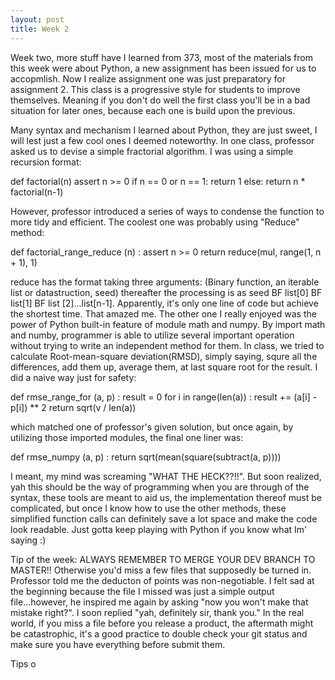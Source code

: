 ```yaml
---
layout: post
title: Week 2 
---
```

Week two, more stuff have I learned from 373, most of the materials from this week were about Python, a new assignment has been issued for us to accopmlish. Now I realize assignment one was just preparatory for assignment 2. This class is a progressive style for students to improve themselves. Meaning if you don't do well the first class you'll be in a bad situation for later ones, because each one is build upon the previous. 

Many syntax and mechanism I learned about Python, they are just sweet, I will lest just a few cool ones I deemed noteworthy. In one class, professor asked us to devise a simple fractorial algorithm. I was using a simple recursion format:

def factorial(n)
    assert n >= 0
    if n == 0 or n == 1:
        return 1
    else:
        return n * factorial(n-1)
        
However, professor introduced a series of ways to condense the function to more tidy and efficient. The coolest one was probably using "Reduce" method:

def factorial_range_reduce (n) :
    assert n >= 0
    return reduce(mul, range(1, n + 1), 1)

reduce has the format taking three arguments: (Binary function, an iterable list or datastruction, seed)
thereafter the processing is as seed BF list[0] BF list[1] BF list [2]...list[n-1]. Apparently, it's only one line of code but achieve the shortest time. That amazed me. The other one I really enjoyed was the power of Python built-in feature of module math and numpy. By import math and numby, programmer is able to utilize several important operation without trying to write an independent method for them. In class, we tried to calculate Root-mean-square deviation(RMSD), simply saying, squre all the differences, add them up, average them, at last square root for the result. I did a naive way just for safety:

def rmse_range_for (a, p) :
    result = 0
        for i in range(len(a)) :
            result += (a[i] - p[i]) ** 2
    return sqrt(v / len(a))
    
which matched one of professor's given solution, but once again, by utilizing those imported modules, the final one liner was:

def rmse_numpy (a, p) :
    return sqrt(mean(square(subtract(a, p))))
    
I meant, my mind was screaming "WHAT THE HECK??!!". But soon realized, yah this should be the way of programming when you are through of the syntax, these tools are meant to aid us, the implementation thereof must be complicated, but once I know how to use the other methods, these simplified function calls can definitely save a lot space and make the code look readable. Just gotta keep playing with Python if you know what Im' saying :)

Tip of the week: ALWAYS REMEMBER TO MERGE YOUR DEV BRANCH TO MASTER!! Otherwise you'd miss a few files that supposedly be turned in. Professor told me the deducton of points was non-negotiable. I felt sad at the beginning because the file I missed was just a simple output file...however, he inspired me again by asking "now you won't make that mistake right?". I soon replied "yah, definitely sir, thank you." In the real world, if you miss a file before you release a product, the aftermath might be catastrophic, it's a good practice to double check your git status and make sure you have everything before submit them.

Tips o
    
    

